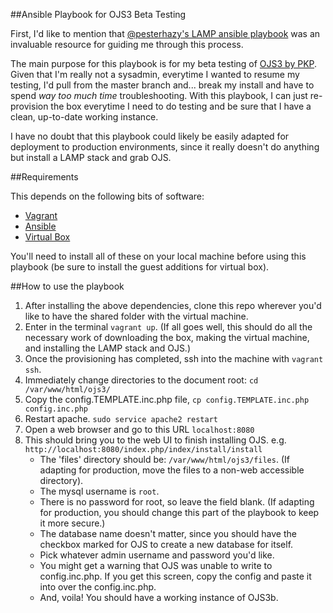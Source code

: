 ##Ansible Playbook for OJS3 Beta Testing

First, I'd like to mention that [@pesterhazy's LAMP ansible playbook][pesterhazy] was an invaluable resource for guiding me through this process.

The main purpose for this playbook is for my beta testing of [OJS3 by PKP][ojs3]. Given that I'm really not a sysadmin, everytime I wanted to resume my testing, I'd pull from the master branch and... break my install and have to spend *way too much time* troubleshooting. With this playbook, I can just re-provision the box everytime I need to do testing and be sure that I have a clean, up-to-date working instance.

I have no doubt that this playbook could likely be easily adapted for deployment to production environments, since it really doesn't do anything but install a LAMP stack and grab OJS.

##Requirements

This depends on the following bits of software:

- [Vagrant](https://www.vagrantup.com/)
- [Ansible](https://github.com/ansible/ansible)
- [Virtual Box](https://www.virtualbox.org/)

You'll need to install all of these on your local machine before using this playbook (be sure to install the guest additions for virtual box).

##How to use the playbook

1. After installing the above dependencies, clone this repo wherever you'd like to have the shared folder with the virtual machine.
2. Enter in the terminal `vagrant up`.
    (If all goes well, this should do all the necessary work of downloading the box, making the virtual machine, and installing the LAMP stack and OJS.)
3. Once the provisioning has completed, ssh into the machine with `vagrant ssh`.
4. Immediately change directories to the document root: `cd /var/www/html/ojs3/`
5. Copy the config.TEMPLATE.inc.php file, `cp config.TEMPLATE.inc.php config.inc.php`
6. Restart apache. `sudo service apache2 restart`
7. Open a web browser and go to this URL `localhost:8080`
8. This should bring you to the web UI to finish installing OJS. e.g. `http://localhost:8080/index.php/index/install/install`
    - The 'files' directory should be: `/var/www/html/ojs3/files`.
    (If adapting for production, move the files to a non-web accessible directory).
    - The mysql username is `root`.
    - There is no password for root, so leave the field blank. 
    (If adapting for production, you should change this part of the playbook to keep it more secure.)
    - The database name doesn't matter, since you should have the checkbox marked for OJS to create a new database for itself.
    - Pick whatever admin username and password you'd like.
    - You might get a warning that OJS was unable to write to config.inc.php. If you get this screen, copy the config and paste it into over the config.inc.php.
    - And, voila! You should have a working instance of OJS3b.

[pesterhazy]: https://github.com/pesterhazy/vagrant-lamp-ansible
[ojs3]: https://github.com/pkp/ojs
